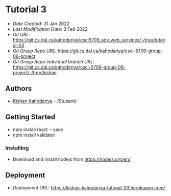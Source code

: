 # Tutorial 3

- _Date Created_: 31 Jan 2022
- _Last Modification Date_: 3 Feb 2022
- _Git URL_: https://git.cs.dal.ca/kahodariya/csci5709_adv_web_services/-/tree/tutorial-03
- _Git Group Repo URL_: https://git.cs.dal.ca/kahodariya/csci-5709-group-06-project
- _Git Group Repo Individual branch URL_: https://git.cs.dal.ca/kahodariya/csci-5709-group-06-project/-/tree/kishan

## Authors

- [Kishan Kahodariya](ks805556@dal.ca) - _(Student)_

## Getting Started

- npm install react --save
- npm install validator

### Installing

- Download and install nodejs from https://nodejs.org/en/

## Deployment

- _Deployment URL_: https://kishan-kahodariya-tutorial-03.herokuapp.com/
